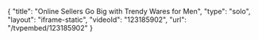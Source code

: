 {
    "title": "Online Sellers Go Big with Trendy Wares for Men",
    "type": "solo",
    "layout": "iframe-static",
    "videoId": "123185902",
    "url": "\/tvpembed\/123185902"
}